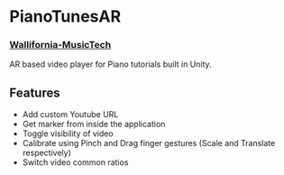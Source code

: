 # PianoTunesAR 
### [Wallifornia-MusicTech](https://wallifornia-hackathon-2020.devpost.com/)

AR based video player for Piano tutorials built in Unity.

## Features
- Add custom Youtube URL
- Get marker from inside the application
- Toggle visibility of video
- Calibrate using Pinch and Drag finger gestures (Scale and Translate respectively)
- Switch video common ratios
